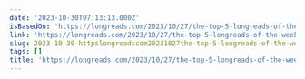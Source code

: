 ```yaml
---
date: '2023-10-30T07:13:13.000Z'
isBasedOn: 'https://longreads.com/2023/10/27/the-top-5-longreads-of-the-week-489/'
link: 'https://longreads.com/2023/10/27/the-top-5-longreads-of-the-week-489/'
slug: 2023-10-30-httpslongreadscom20231027the-top-5-longreads-of-the-week-489
tags: []
title: 'https://longreads.com/2023/10/27/the-top-5-longreads-of-the-week-489/'
---
```


